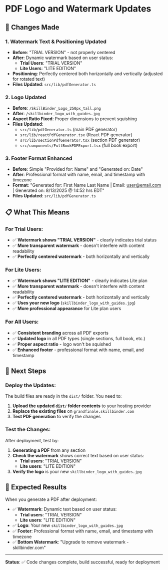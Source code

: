 # PDF Logo and Watermark Updates

## 🎯 **Changes Made**

### 1. **Watermark Text & Positioning Updated**
- **Before**: "TRIAL VERSION" - not properly centered
- **After**: Dynamic watermark based on user status:
  - **Trial Users**: "TRIAL VERSION" 
  - **Lite Users**: "LITE EDITION"
- **Positioning**: Perfectly centered both horizontally and vertically (adjusted for rotated text)
- **Files Updated**: `src/lib/pdfGenerator.ts`

### 2. **Logo Updated**
- **Before**: `/SkillBinder_Logo_250px_tall.png`
- **After**: `/skillbinder_logo_with_guides.jpg`
- **Aspect Ratio Fixed**: Proper dimensions to prevent squishing
- **Files Updated**:
  - `src/lib/pdfGenerator.ts` (main PDF generator)
  - `src/lib/reactPdfGenerator.tsx` (React PDF generator)
  - `src/lib/sectionPdfGenerator.tsx` (section PDF generator)
  - `src/components/FullBookPDFExport.tsx` (full book export)

### 3. **Footer Format Enhanced**
- **Before**: Simple "Provided for: Name" and "Generated on: Date"
- **After**: Professional format with name, email, and timestamp with timezone
- **Format**: "Generated for: First Name Last Name | Email: user@email.com | Generated on: 8/13/2025 @ 14:52 hrs EDT"
- **Files Updated**: `src/lib/pdfGenerator.ts`

## 📋 **What This Means**

### **For Trial Users:**
- ✅ **Watermark shows "TRIAL VERSION"** - clearly indicates trial status
- ✅ **More transparent watermark** - doesn't interfere with content readability
- ✅ **Perfectly centered watermark** - both horizontally and vertically

### **For Lite Users:**
- ✅ **Watermark shows "LITE EDITION"** - clearly indicates Lite plan
- ✅ **More transparent watermark** - doesn't interfere with content readability
- ✅ **Perfectly centered watermark** - both horizontally and vertically
- ✅ **Uses your new logo** (`skillbinder_logo_with_guides.jpg`)
- ✅ **More professional appearance** for Lite plan users

### **For All Users:**
- ✅ **Consistent branding** across all PDF exports
- ✅ **Updated logo** in all PDF types (single sections, full book, etc.)
- ✅ **Proper aspect ratio** - logo won't be squished
- ✅ **Enhanced footer** - professional format with name, email, and timestamp

## 🚀 **Next Steps**

### **Deploy the Updates:**
The build files are ready in the `dist/` folder. You need to:

1. **Upload the updated `dist/` folder contents** to your hosting provider
2. **Replace the existing files** on `grandfinale.skillbinder.com`
3. **Test PDF generation** to verify the changes

### **Test the Changes:**
After deployment, test by:
1. **Generating a PDF** from any section
2. **Check the watermark** shows correct text based on user status:
   - **Trial users**: "TRIAL VERSION"
   - **Lite users**: "LITE EDITION"
3. **Verify the logo** is your new `skillbinder_logo_with_guides.jpg`

## 🎯 **Expected Results**

When you generate a PDF after deployment:
- ✅ **Watermark**: Dynamic text based on user status:
  - **Trial users**: "TRIAL VERSION"
  - **Lite users**: "LITE EDITION"
- ✅ **Logo**: Your new `skillbinder_logo_with_guides.jpg`
- ✅ **Footer**: Professional format with name, email, and timestamp with timezone
- ✅ **Bottom Watermark**: "Upgrade to remove watermark - skillbinder.com"

---

**Status**: ✅ Code changes complete, build successful, ready for deployment

